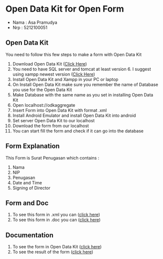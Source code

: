 # Open Data Kit for Open Form 

* Nama : Asa Pramudya
* Nrp : 5212100051

## Open Data Kit

You need to follow this few steps to make a form with Open Data Kit

 1. Download Open Data Kit ([Click Here][2])
 2. You need to have SQL server and tomcat at least version 6. I suggest using xampp newest version ([Click Here][2])
 3. Install Open Data Kit and Xampp in your PC or laptop
 4. On Install Open Data Kit make sure you remember the name of Database you use for the Open Data Kit
 5. Make Database with the same name as you set in installing Open Data Kit
 6. Open localhost://odkaggregate
 7. Insert Form into Open Data Kit with format .xml 
 8. Install Android Emulator and install Open Data Kit into android
 9. Set server Open Data Kit to our localhost 
 10. Download the form from our localhost
 11. You can start fill the form and check if it can go into the database


## Form Explanation
This Form is Surat Penugasan which contains :

 1. Nama
 2. NIP
 3. Penugasan
 4. Date and Time
 5. Signing of Director


## Form and Doc

 1. To see this form in .xml you can ([click here][3])
 2. To see this form in .doc you can ([click here][4])


## Documentation

 1. To see the form in Open Data Kit ([click here][5])
 2. To see the result of the form ([click here][6])
     
 [1]: https://opendatakit.org/downloads/
 [2]: https://www.apachefriends.org/download.html
 [3]: https://github.com/asavizard/TOST/blob/master/form%20penugasan.xml
 [4]: https://github.com/asavizard/TOST/blob/master/letter.doc
 [5]: https://www.apachefriends.org/download.html
 [6]: https://www.apachefriends.org/download.html
